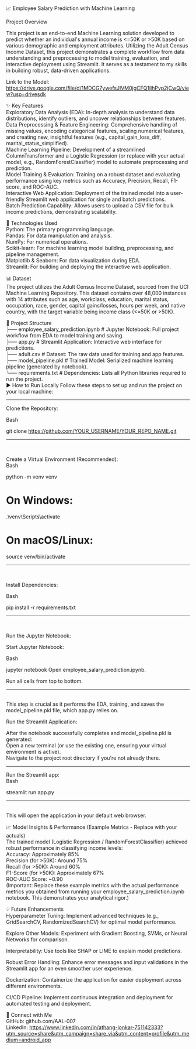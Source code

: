 📈 Employee Salary Prediction with Machine Learning

Project Overview

This project is an end-to-end Machine Learning solution developed to predict whether an individual's annual income is <=50K or >50K based on various demographic and employment attributes. Utilizing the Adult Census Income Dataset, this project demonstrates a complete workflow from data understanding and preprocessing to model training, evaluation, and interactive deployment using Streamlit. It serves as a testament to my skills in building robust, data-driven applications.


Link to the Model: https://drive.google.com/file/d/1MDCG7ywefsJlVM0jgCFQ1jlhPvp2jCwQ/view?usp=drivesdk


✨ Key Features
<br>
Exploratory Data Analysis (EDA): In-depth analysis to understand data distributions, identify outliers, and uncover relationships between features.
<br>
Data Preprocessing & Feature Engineering: Comprehensive handling of missing values, encoding categorical features, scaling numerical features, and creating new, insightful features (e.g., capital_gain_loss_diff, marital_status_simplified).
<br>
Machine Learning Pipeline: Development of a streamlined ColumnTransformer and a Logistic Regression (or replace with your actual model, e.g., RandomForestClassifier) model to automate preprocessing and prediction.
<br>
Model Training & Evaluation: Training on a robust dataset and evaluating performance using key metrics such as Accuracy, Precision, Recall, F1-score, and ROC-AUC.
<br>
Interactive Web Application: Deployment of the trained model into a user-friendly Streamlit web application for single and batch predictions.
<br>
Batch Prediction Capability: Allows users to upload a CSV file for bulk income predictions, demonstrating scalability.

🚀 Technologies Used
<br>
Python: The primary programming language.
<br>
Pandas: For data manipulation and analysis.
<br>
NumPy: For numerical operations.
<br>
Scikit-learn: For machine learning model building, preprocessing, and pipeline management.
<br>
Matplotlib & Seaborn: For data visualization during EDA.
<br>
Streamlit: For building and deploying the interactive web application.

📊 Dataset
<br>
The project utilizes the Adult Census Income Dataset, sourced from the UCI Machine Learning Repository. This dataset contains over 48,000 instances with 14 attributes such as age, workclass, education, marital status, occupation, race, gender, capital gains/losses, hours per week, and native country, with the target variable being income class (<=50K or >50K).

📂 Project Structure
<br>
├── employee_salary_prediction.ipynb   # Jupyter Notebook: Full project workflow from EDA to model training and saving.
<br>
├── app.py                             # Streamlit Application: Interactive web interface for predictions.
<br>
├── adult.csv                          # Dataset: The raw data used for training and app features.
<br>
├── model_pipeline.pkl                 # Trained Model: Serialized machine learning pipeline (generated by notebook).
<br>
└── requirements.txt                   # Dependencies: Lists all Python libraries required to run the project.
<br>
▶️ How to Run Locally
Follow these steps to set up and run the project on your local machine:
***
Clone the Repository: 

Bash

git clone https://github.com/YOUR_USERNAME/YOUR_REPO_NAME.git

***
<br>

Create a Virtual Environment (Recommended):
<br>
Bash

python -m venv venv
<br>
# On Windows:
.\venv\Scripts\activate
<br>
# On macOS/Linux:
source venv/bin/activate
***
<br>

Install Dependencies:

Bash

pip install -r requirements.txt
***
<br>

Run the Jupyter Notebook:

Start Jupyter Notebook:

Bash

jupyter notebook
Open employee_salary_prediction.ipynb.

Run all cells from top to bottom. 
***
<br>
This step is crucial as it performs the EDA, training, and saves the model_pipeline.pkl file, which app.py relies on.

Run the Streamlit Application:

After the notebook successfully completes and model_pipeline.pkl is generated:
<br>
Open a new terminal (or use the existing one, ensuring your virtual environment is active).
<br>
Navigate to the project root directory if you're not already there.
<br>
***
Run the Streamlit app:
<br>
Bash

streamlit run app.py
***
<br>
This will open the application in your default web browser.

📈 Model Insights & Performance (Example Metrics - Replace with your actuals)
<br>
The trained model (Logistic Regression / RandomForestClassifier) achieved robust performance in classifying income levels:
<br>
Accuracy: Approximately 85%
<br>
Precision (for >50K): Around 75%
<br>
Recall (for >50K): Around 60%
<br>
F1-Score (for >50K): Approximately 67%
<br>
ROC-AUC Score: ~0.90
<br>
(Important: Replace these example metrics with the actual performance metrics you obtained from running your employee_salary_prediction.ipynb notebook. This demonstrates your analytical rigor.)

💡 Future Enhancements
<br>
Hyperparameter Tuning: Implement advanced techniques (e.g., GridSearchCV, RandomizedSearchCV) for optimal model performance.

Explore Other Models: Experiment with Gradient Boosting, SVMs, or Neural Networks for comparison.

Interpretability: Use tools like SHAP or LIME to explain model predictions.

Robust Error Handling: Enhance error messages and input validations in the Streamlit app for an even smoother user experience.

Dockerization: Containerize the application for easier deployment across different environments.

CI/CD Pipeline: Implement continuous integration and deployment for automated testing and deployment.

🤝 Connect with Me
<br>
GitHub: github.com/AAL-007
<br>
LinkedIn: https://www.linkedin.com/in/athang-lonkar-751142333?utm_source=share&utm_campaign=share_via&utm_content=profile&utm_medium=android_app
